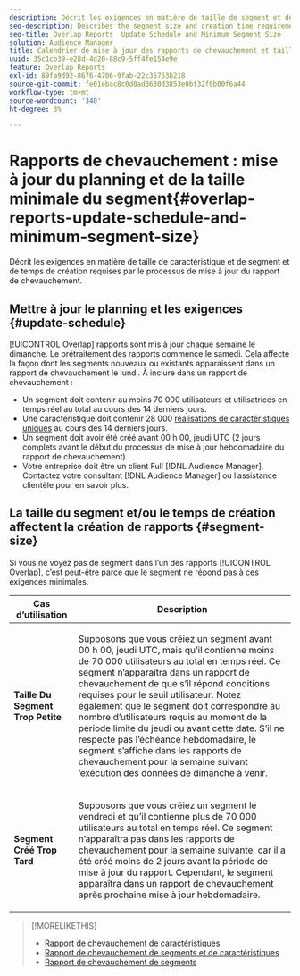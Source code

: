 ```yaml
---
description: Décrit les exigences en matière de taille de segment et de temps de création requises par le processus de mise à jour du rapport de chevauchement.
seo-description: Describes the segment size and creation time requirements required by the Overlap report update process.
seo-title: Overlap Reports  Update Schedule and Minimum Segment Size
solution: Audience Manager
title: Calendrier de mise à jour des rapports de chevauchement et taille minimale des segments
uuid: 35c1cb39-e28d-4d20-88c9-5ff4fe154e9e
feature: Overlap Reports
exl-id: 89fa9d92-8676-4706-9fab-22c35763b218
source-git-commit: fe01ebac8c0d0ad3630d3853e0bf32f0b00f6a44
workflow-type: tm+mt
source-wordcount: '340'
ht-degree: 3%

---
```


# Rapports de chevauchement : mise à jour du planning et de la taille minimale du segment{#overlap-reports-update-schedule-and-minimum-segment-size}

Décrit les exigences en matière de taille de caractéristique et de segment et de temps de création requises par le processus de mise à jour du rapport de chevauchement.

## Mettre à jour le planning et les exigences {#update-schedule}

[!UICONTROL Overlap] rapports sont mis à jour chaque semaine le dimanche. Le prétraitement des rapports commence le samedi. Cela affecte la façon dont les segments nouveaux ou existants apparaissent dans un rapport de chevauchement le lundi. À inclure dans un rapport de chevauchement :

* Un segment doit contenir au moins 70 000 utilisateurs et utilisatrices en temps réel au total au cours des 14 derniers jours.
* Une caractéristique doit contenir 28 000 [réalisations de caractéristiques uniques](/help/using/features/traits/trait-and-segment-qualification-reference.md) au cours des 14 derniers jours.
* Un segment doit avoir été créé avant 00 h 00, jeudi UTC (2 jours complets avant le début du processus de mise à jour hebdomadaire du rapport de chevauchement).
* Votre entreprise doit être un client Full [!DNL Audience Manager]. Contactez votre consultant [!DNL Audience Manager] ou l’assistance clientèle pour en savoir plus.

## La taille du segment et/ou le temps de création affectent la création de rapports {#segment-size}

Si vous ne voyez pas de segment dans l’un des rapports [!UICONTROL Overlap], c’est peut-être parce que le segment ne répond pas à ces exigences minimales.

<table id="table_BE2937C1FA314BBDBD1D026321D6E6B1"> 
 <thead> 
  <tr> 
   <th colname="col1" class="entry"> Cas d’utilisation </th> 
   <th colname="col2" class="entry"> Description </th> 
  </tr> 
 </thead>
 <tbody> 
  <tr> 
   <td colname="col1"> <p> <b>Taille Du Segment Trop Petite</b> </p> </td> 
   <td colname="col2"> <p>Supposons que vous créiez un segment avant 00 h 00, jeudi UTC, mais qu’il contienne moins de 70 000 utilisateurs au total en temps réel. Ce segment n’apparaîtra dans un rapport de chevauchement de <span class="wintitle"> que s’il répond </span> conditions requises pour le seuil utilisateur. Notez également que le segment doit correspondre au nombre d’utilisateurs requis au moment de la période limite du jeudi ou avant cette date. S’il ne respecte pas l’échéance hebdomadaire, le segment s’affiche dans les rapports de chevauchement <span class="wintitle"> pour la semaine suivant </span>’exécution des données de dimanche à venir. </p> </td> 
  </tr> 
  <tr> 
   <td colname="col1"> <p> <b>Segment Créé Trop Tard</b> </p> </td> 
   <td colname="col2"> <p>Supposons que vous créiez un segment le vendredi et qu’il contienne plus de 70 000 utilisateurs au total en temps réel. Ce segment n’apparaîtra pas dans les <span class="wintitle"> rapports de chevauchement</span> pour la semaine suivante, car il a été créé moins de 2 jours avant la période de mise à jour du rapport. Cependant, le segment apparaîtra dans un rapport de chevauchement <span class="wintitle"> après </span> prochaine mise à jour hebdomadaire. </p> </td> 
  </tr> 
 </tbody> 
</table>

>[!MORELIKETHIS]
>
>* [Rapport de chevauchement de caractéristiques](../../reporting/dynamic-reports/trait-trait-overlap-report.md#trait-to-trait-overlap-report)
>* [Rapport de chevauchement de segments et de caractéristiques](../../reporting/dynamic-reports/segment-trait-overlap-report.md)
>* [Rapport de chevauchement de segments](../../reporting/dynamic-reports/segment-segment-overlap-report.md)
